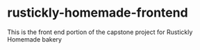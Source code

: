 # rustickly-homemade-frontend
This is the front end portion of the capstone project for Rustickly Homemade bakery
